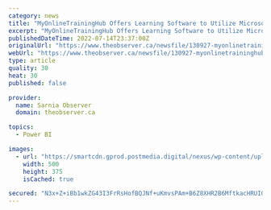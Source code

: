 ```yaml
---
category: news
title: "MyOnlineTrainingHub Offers Learning Software to Utilize Microsoft Excel and Power BI"
excerpt: "MyOnlineTrainingHub Offers Learning Software to Utilize Microsoft Excel and Power BI Back to video New York, New York–(Newsfile Corp. – July 14, 2022) – MyOnlineTrainingHub offers learning ..."
publishedDateTime: 2022-07-14T23:37:00Z
originalUrl: "https://www.theobserver.ca/newsfile/130927-myonlinetraininghub-offers-learning-software-to-utilize-microsoft-excel-and-power-bi"
webUrl: "https://www.theobserver.ca/newsfile/130927-myonlinetraininghub-offers-learning-software-to-utilize-microsoft-excel-and-power-bi"
type: article
quality: 30
heat: 30
published: false

provider:
  name: Sarnia Observer
  domain: theobserver.ca

topics:
  - Power BI

images:
  - url: "https://smartcdn.gprod.postmedia.digital/nexus/wp-content/uploads/2021/11/newsfile-104620.jpg"
    width: 500
    height: 375
    isCached: true

secured: "N3x+Z+iBb1wkZG43I3FrRsHofBQJNf+uKmvsPAm+B6Z8XHR2B6MftkacHRUIG8414QxV4ukE/+wHiPTXtE94TUTbFvRb/pWC2AfTJmVq8cm9soPv6rfpmKsneA4jW2Ewx9X7pZ6d0+BJAVfafJfYy9Uax3tElIAHw0FylPV0a2grV9iYHNGqfiiSLfv2sNOhPDM4Avzkm+m5BDMrqhoScRpbobqAVoH9FkhOXnTOfdEi8qkax4+nO76Dt+djeh9texpqy3IwE8kAL7iMNEwZqlLp/78CcrvClDrnxZVY9riKDKmXOEMdU72G9nTTCWcMRc7AtC6bSsKAuFBrfBQNvYEvQfyPt9zgjxBnQj7PpMs=;GHHb7Nq23rnAW6DJV/9cYg=="
---
```


